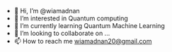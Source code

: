 - 👋 Hi, I’m @wiamadnan
- 👀 I’m interested in Quantum computing
- 🌱 I’m currently learning Quantum Machine Learning 
- 💞️ I’m looking to collaborate on ...
- 📫 How to reach me wiamadnan20@gmail.com

<!---
wiamadnan/wiamadnan is a ✨ special ✨ repository because its `README.md` (this file) appears on your GitHub profile.
You can click the Preview link to take a look at your changes.
--->
